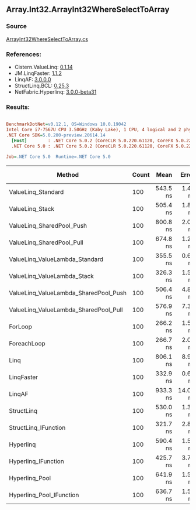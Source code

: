 ﻿## Array.Int32.ArrayInt32WhereSelectToArray

### Source
[ArrayInt32WhereSelectToArray.cs](../LinqBenchmarks/Array/Int32/ArrayInt32WhereSelectToArray.cs)

### References:
- Cistern.ValueLinq: [0.1.14](https://www.nuget.org/packages/Cistern.ValueLinq/0.1.14)
- JM.LinqFaster: [1.1.2](https://www.nuget.org/packages/JM.LinqFaster/1.1.2)
- LinqAF: [3.0.0.0](https://www.nuget.org/packages/LinqAF/3.0.0.0)
- StructLinq.BCL: [0.25.3](https://www.nuget.org/packages/StructLinq.BCL/0.25.3)
- NetFabric.Hyperlinq: [3.0.0-beta31](https://www.nuget.org/packages/NetFabric.Hyperlinq/3.0.0-beta31)

### Results:
``` ini

BenchmarkDotNet=v0.12.1, OS=Windows 10.0.19042
Intel Core i7-7567U CPU 3.50GHz (Kaby Lake), 1 CPU, 4 logical and 2 physical cores
.NET Core SDK=5.0.200-preview.20614.14
  [Host]        : .NET Core 5.0.2 (CoreCLR 5.0.220.61120, CoreFX 5.0.220.61120), X64 RyuJIT
  .NET Core 5.0 : .NET Core 5.0.2 (CoreCLR 5.0.220.61120, CoreFX 5.0.220.61120), X64 RyuJIT

Job=.NET Core 5.0  Runtime=.NET Core 5.0  

```
|                                Method | Count |     Mean |    Error |   StdDev | Ratio | RatioSD |  Gen 0 | Gen 1 | Gen 2 | Allocated |
|-------------------------------------- |------ |---------:|---------:|---------:|------:|--------:|-------:|------:|------:|----------:|
|                    ValueLinq_Standard |   100 | 543.5 ns |  1.44 ns |  1.28 ns |  2.04 |    0.01 | 0.1068 |     - |     - |     224 B |
|                       ValueLinq_Stack |   100 | 505.4 ns |  1.88 ns |  1.47 ns |  1.90 |    0.01 | 0.1068 |     - |     - |     224 B |
|             ValueLinq_SharedPool_Push |   100 | 800.8 ns |  2.04 ns |  1.81 ns |  3.01 |    0.02 | 0.1068 |     - |     - |     224 B |
|             ValueLinq_SharedPool_Pull |   100 | 674.8 ns |  1.20 ns |  1.07 ns |  2.54 |    0.01 | 0.1068 |     - |     - |     224 B |
|        ValueLinq_ValueLambda_Standard |   100 | 355.5 ns |  0.63 ns |  0.53 ns |  1.34 |    0.01 | 0.1068 |     - |     - |     224 B |
|           ValueLinq_ValueLambda_Stack |   100 | 326.3 ns |  1.57 ns |  1.39 ns |  1.23 |    0.01 | 0.1068 |     - |     - |     224 B |
| ValueLinq_ValueLambda_SharedPool_Push |   100 | 506.4 ns |  4.85 ns |  3.79 ns |  1.90 |    0.02 | 0.1068 |     - |     - |     224 B |
| ValueLinq_ValueLambda_SharedPool_Pull |   100 | 576.9 ns |  7.36 ns |  6.52 ns |  2.17 |    0.03 | 0.1068 |     - |     - |     224 B |
|                               ForLoop |   100 | 266.2 ns |  1.59 ns |  1.41 ns |  1.00 |    0.00 | 0.4168 |     - |     - |     872 B |
|                           ForeachLoop |   100 | 266.7 ns |  2.07 ns |  1.83 ns |  1.00 |    0.01 | 0.4168 |     - |     - |     872 B |
|                                  Linq |   100 | 806.1 ns |  8.96 ns |  7.94 ns |  3.03 |    0.04 | 0.3710 |     - |     - |     776 B |
|                            LinqFaster |   100 | 332.9 ns |  0.67 ns |  0.59 ns |  1.25 |    0.01 | 0.3095 |     - |     - |     648 B |
|                                LinqAF |   100 | 933.3 ns | 14.08 ns | 12.48 ns |  3.51 |    0.05 | 0.4015 |     - |     - |     840 B |
|                            StructLinq |   100 | 530.0 ns |  1.35 ns |  1.20 ns |  1.99 |    0.01 | 0.1526 |     - |     - |     320 B |
|                  StructLinq_IFunction |   100 | 321.7 ns |  2.84 ns |  2.66 ns |  1.21 |    0.01 | 0.1068 |     - |     - |     224 B |
|                             Hyperlinq |   100 | 590.4 ns |  1.52 ns |  1.27 ns |  2.22 |    0.01 | 0.1068 |     - |     - |     224 B |
|                   Hyperlinq_IFunction |   100 | 425.7 ns |  3.73 ns |  3.30 ns |  1.60 |    0.01 | 0.1068 |     - |     - |     224 B |
|                        Hyperlinq_Pool |   100 | 641.9 ns |  1.53 ns |  1.35 ns |  2.41 |    0.01 | 0.0267 |     - |     - |      56 B |
|              Hyperlinq_Pool_IFunction |   100 | 636.7 ns |  1.56 ns |  1.46 ns |  2.39 |    0.02 | 0.0267 |     - |     - |      56 B |
